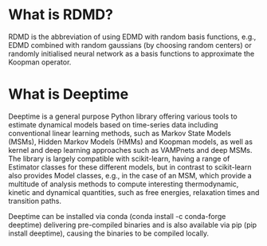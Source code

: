 # What is RDMD?
RDMD is the abbreviation of using EDMD with random basis functions, e.g., EDMD combined with random gaussians (by choosing random centers) or randomly initialised neural network as a basis functions to approximate the Koopman operator.

# What is Deeptime

Deeptime is a general purpose Python library offering various tools to estimate dynamical models based on time-series data including conventional linear learning methods, such as Markov State Models (MSMs), Hidden Markov Models (HMMs) and Koopman models, as well as kernel and deep learning approaches such as VAMPnets and deep MSMs. The library is largely compatible with scikit-learn, having a range of Estimator classes for these different models, but in contrast to scikit-learn also provides Model classes, e.g., in the case of an MSM, which provide a multitude of analysis methods to compute interesting thermodynamic, kinetic and dynamical quantities, such as free energies, relaxation times and transition paths.

Deeptime can be installed via conda (conda install -c conda-forge deeptime) delivering pre-compiled binaries and is also available via pip (pip install deeptime), causing the binaries to be compiled locally. 
